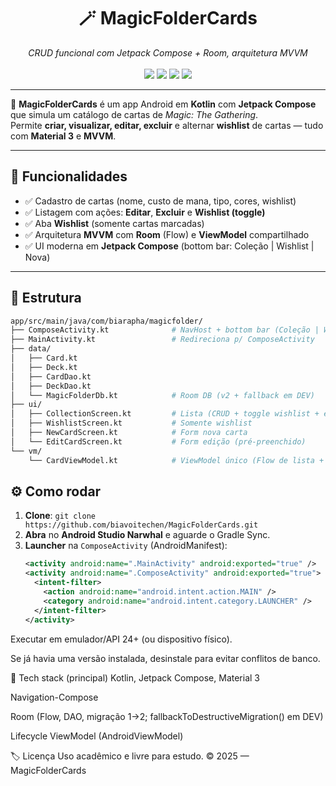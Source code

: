 <h1 align="center">🪄 MagicFolderCards</h1>

<p align="center">
  <em>CRUD funcional com Jetpack Compose + Room, arquitetura MVVM</em><br><br>
  <img src="https://img.shields.io/badge/Kotlin-2.0-blueviolet?logo=kotlin&logoColor=white" />
   <img src="https://img.shields.io/badge/Android%20Studio-Narwhal%20%F0%9F%90%8B-3DDC84?logo=androidstudio&logoColor=white" />
  <img src="https://img.shields.io/badge/Jetpack%20Compose-%F0%9F%92%8C-blue?logo=jetpackcompose&logoColor=white" />
  <img src="https://img.shields.io/badge/Material%203-%F0%9F%8C%9F-lightgrey" />
</p>

---

📱 **MagicFolderCards** é um app Android em **Kotlin** com **Jetpack Compose** que simula um catálogo de cartas de *Magic: The Gathering*.  
Permite **criar, visualizar, editar, excluir** e alternar **wishlist** de cartas — tudo com **Material 3** e **MVVM**.

---

## 🚀 Funcionalidades

- ✅ Cadastro de cartas (nome, custo de mana, tipo, cores, wishlist)  
- ✅ Listagem com ações: **Editar**, **Excluir** e **Wishlist (toggle)**  
- ✅ Aba **Wishlist** (somente cartas marcadas)  
- ✅ Arquitetura **MVVM** com **Room** (Flow) e **ViewModel** compartilhado  
- ✅ UI moderna em **Jetpack Compose** (bottom bar: Coleção | Wishlist | Nova)

---

## 🧱 Estrutura

```bash
app/src/main/java/com/biarapha/magicfolder/
├── ComposeActivity.kt              # NavHost + bottom bar (Coleção | Wishlist | Nova | Edit)
├── MainActivity.kt                 # Redireciona p/ ComposeActivity
├── data/
│   ├── Card.kt
│   ├── Deck.kt
│   ├── CardDao.kt
│   ├── DeckDao.kt
│   └── MagicFolderDb.kt            # Room DB (v2 + fallback em DEV)
├── ui/
│   ├── CollectionScreen.kt         # Lista (CRUD + toggle wishlist + editar)
│   ├── WishlistScreen.kt           # Somente wishlist
│   ├── NewCardScreen.kt            # Form nova carta
│   └── EditCardScreen.kt           # Form edição (pré-preenchido)
└── vm/
    └── CardViewModel.kt            # ViewModel único (Flow de lista + wishlist)
```

## ⚙️ Como rodar
1. **Clone**: `git clone https://github.com/biavoitechen/MagicFolderCards.git`
2. **Abra** no **Android Studio Narwhal** e aguarde o Gradle Sync.
3. **Launcher** na `ComposeActivity` (AndroidManifest):
   ```xml
   <activity android:name=".MainActivity" android:exported="true" />
   <activity android:name=".ComposeActivity" android:exported="true">
     <intent-filter>
       <action android:name="android.intent.action.MAIN" />
       <category android:name="android.intent.category.LAUNCHER" />
     </intent-filter>
   </activity>
Executar em emulador/API 24+ (ou dispositivo físico).


Se já havia uma versão instalada, desinstale para evitar conflitos de banco.


🧩 Tech stack (principal)
Kotlin, Jetpack Compose, Material 3


Navigation-Compose


Room (Flow, DAO, migração 1→2; fallbackToDestructiveMigration() em DEV)


Lifecycle ViewModel (AndroidViewModel)


🏷 Licença
Uso acadêmico e livre para estudo.
© 2025 — MagicFolderCards
